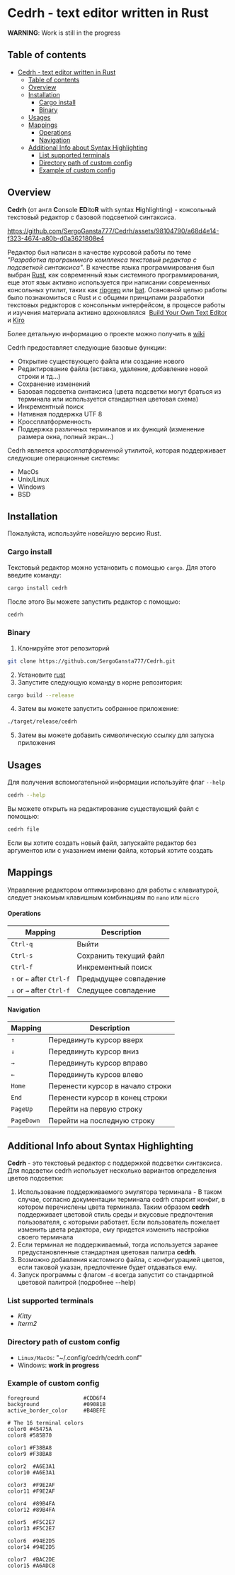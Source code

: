 # Cedrh - text editor written in Rust

**WARNING**: Work is still in the progress

## Table of contents

- [Cedrh - text editor written in Rust](#cedrh---text-editor-written-in-rust)
  - [Table of contents](#table-of-contents)
  - [Overview](#overview)
  - [Installation](#installation)
    - [Cargo install](#cargo-install)
    - [Binary](#binary)
  - [Usages](#usages)
  - [Mappings](#mappings)
    - [Operations](#operations)
    - [Navigation](#navigation)
  - [Additional Info about Syntax Highlighting](#additional-info-about-syntax-highlighting)
    - [List supported terminals](#list-supported-terminals)
    - [Directory path of custom config](#directory-path-of-custom-config)
    - [Example of custom config](#example-of-custom-config)

## Overview

**Cedrh** (от англ **C**onsole **ED**ito**R** with syntax **H**ighlighting) - консольный текстовый редактор с базовой подсветкой синтаксиса.

<https://github.com/SergoGansta777/Cedrh/assets/98104790/a68d4e14-f323-4674-a80b-d0a3621808e4>

Редактор был написан в качестве курсовой работы по теме _"Разработка программного комплекса текстовый редактор с подсветкой синтаксиса"_. В качестве языка программирования был выбран [Rust](https://www.rust-lang.org/), как современный язык системного программирования, еще этот язык активно используется при написании современных консольных утилит, таких как [ripgrep](https://github.com/BurntSushi/ripgrep) или [bat](https://github.com/sharkdp/bat). Освновной целью работы было познакомиться с Rust и с общими принципами разработки текстовых редакторов с консольным интерфейсом, в процессе работы и изучения материала активно вдохновлялся  [Build Your Own Text Editor](https://viewsourcecode.org/snaptoken/kilo/) и [Kiro](https://github.com/rhysd/kiro-editor/blob/master/README.md)

Более детальную информацию о проекте можно получить в [wiki](https://github.com/SergoGansta777/Cedrh/wiki)

Cedrh предоставляет следующие базовые функции:

- Открытие существующего файла или создание нового
- Редактирование файла (вставка, удаление, добавление новой строки и тд…)
- Сохранение изменений
- Базовая подсветка синтаксиса (цвета подсветки могут браться из терминала или используется стандартная цветовая схема)
- Инкрементный поиск
- Нативная поддержка UTF 8
- Кроссплатформенность
- Поддержка различных терминалов и их функций (изменение размера окна, полный экран…)

Cedrh является _кроссплатформенной_ утилитой, которая поддерживает следующие операционные системы:

- MacOs
- Unix/Linux
- Windows
- BSD

## Installation

Пожалуйста, используйте новейшую версию Rust.

### Cargo install

Текстовый редактор можно установить с помощью `cargo`. Для этого введите команду:

```zsh
cargo install cedrh
```

После этого Вы можете запустить редактор с помощью:

```zsh
cedrh
```

### Binary

1. Клонируйте этот репозиторий

```zsh
git clone https://github.com/SergoGansta777/Cedrh.git
```

2. Установите [rust](https://www.rust-lang.org/tools/install)
3. Запустите следующую команду в корне репозитория:

```zsh
cargo build --release
```

4. Затем вы можете запустить собранное приложение:

```zsh
./target/release/cedrh
```

5. Затем вы можете добавить символическую ссылку для запуска приложения

## Usages

Для получения вспомогательной информации используйте флаг `--help`

```zsh
cedrh --help
```

Вы можете открыть на редактирование существующий файл с помощью:

```zsh
cedrh file
```

Если вы хотите создать новый файл, запускайте редактор без аргументов или с указанием имени файла, который хотите создать

## Mappings

Управление редактором оптимизировано для работы с клавиатурой, следует знакомым клавишным комбинациям по `nano` или `micro`

#### Operations

| Mapping                   | Description            |
| ------------------------- | ---------------------- |
| `Ctrl-q`                  | Выйти                  |
| `Ctrl-s`                  | Сохранить текущий файл |
| `Ctrl-f`                  | Инкрементный поиск     |
| `↑` or `←` after `Ctrl-f` | Предыдущее совпадение  |
| `↓` or `→` after `Ctrl-f` | Следущее совпадение    |

#### Navigation

| Mapping | Description               |
| ------- | ------------------------- |
| `↑`     | Передвинуть курсор вверх  |
| `↓`     | Передвинуть курсор вниз   |
| `→`     | Передвинуть курсор вправо |
| `←`     | Передвинуть курсов влево  |
| `Home`  | Перенести курсор в начало строки        |
| `End`  | Перенести курсор в конец строки       |
| `PageUp`  | Перейти на первую строку        |
| `PageDown`  | Перейти на последную строку         |


## Additional Info about Syntax Highlighting

**Cedrh** - это текстовый редактор с поддержкой подсветки синтаксиса. Для подсветки cedrh использует несколько вариантов определения цветов подсветки:

1. Использование поддерживаемого эмулятора терминала - В таком случае, согласно документации терминала cedrh спарсит конфиг, в котором перечислены цвета терминала. Таким образом **cedrh** поддерживает цветовой стиль среды и вкусовые предпочтения пользователя, с которыми работает. Если пользователь пожелает изменить цвета редактора, ему придется изменить настройки своего терминала
2. Если терминал не поддерживаемый, тогда используется заранее предустановленные стандартная цветовая палитра **cedrh**.
3. Возможно добавления кастомного файла, с конфигурацией цветов, если таковой указан, предпочтение будет отдаваться ему.
4. Запуск программы с флагом `-d` всегда запустит со стандартной цветовой палитрой (подробнее --help)

### List supported terminals

- _Kitty_
- _Iterm2_

### Directory path of custom config

- `Linux/MacOs`: "~/.config/cedrh/cedrh.conf"
- Windows: **work in progress**

### Example of custom config

```
foreground              #CDD6F4
background              #09081B
active_border_color     #B4BEFE

# The 16 terminal colors
color0 #45475A
color8 #585B70

color1 #F38BA8
color9 #F38BA8

color2  #A6E3A1
color10 #A6E3A1

color3  #F9E2AF
color11 #F9E2AF

color4  #89B4FA
color12 #89B4FA

color5  #F5C2E7
color13 #F5C2E7

color6  #94E2D5
color14 #94E2D5

color7  #BAC2DE
color15 #A6ADC8
```
